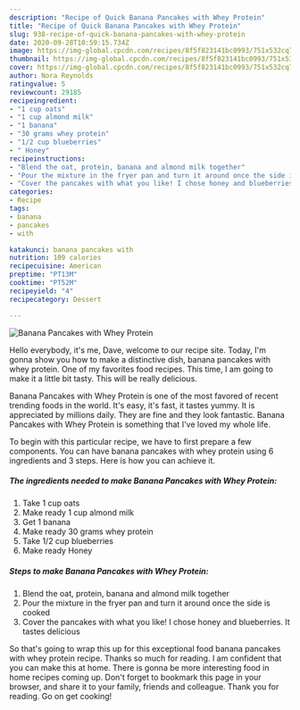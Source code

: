 ```yaml
---
description: "Recipe of Quick Banana Pancakes with Whey Protein"
title: "Recipe of Quick Banana Pancakes with Whey Protein"
slug: 938-recipe-of-quick-banana-pancakes-with-whey-protein
date: 2020-09-28T10:59:15.734Z
image: https://img-global.cpcdn.com/recipes/8f5f823141bc0993/751x532cq70/banana-pancakes-with-whey-protein-recipe-main-photo.jpg
thumbnail: https://img-global.cpcdn.com/recipes/8f5f823141bc0993/751x532cq70/banana-pancakes-with-whey-protein-recipe-main-photo.jpg
cover: https://img-global.cpcdn.com/recipes/8f5f823141bc0993/751x532cq70/banana-pancakes-with-whey-protein-recipe-main-photo.jpg
author: Nora Reynolds
ratingvalue: 5
reviewcount: 29185
recipeingredient:
- "1 cup oats"
- "1 cup almond milk"
- "1 banana"
- "30 grams whey protein"
- "1/2 cup blueberries"
- " Honey"
recipeinstructions:
- "Blend the oat, protein, banana and almond milk together"
- "Pour the mixture in the fryer pan and turn it around once the side is cooked"
- "Cover the pancakes with what you like! I chose honey and blueberries. It tastes delicious"
categories:
- Recipe
tags:
- banana
- pancakes
- with

katakunci: banana pancakes with 
nutrition: 109 calories
recipecuisine: American
preptime: "PT13M"
cooktime: "PT52M"
recipeyield: "4"
recipecategory: Dessert

---
```



![Banana Pancakes with Whey Protein](https://img-global.cpcdn.com/recipes/8f5f823141bc0993/751x532cq70/banana-pancakes-with-whey-protein-recipe-main-photo.jpg)

Hello everybody, it's me, Dave, welcome to our recipe site. Today, I'm gonna show you how to make a distinctive dish, banana pancakes with whey protein. One of my favorites food recipes. This time, I am going to make it a little bit tasty. This will be really delicious.



Banana Pancakes with Whey Protein is one of the most favored of recent trending foods in the world. It's easy, it's fast, it tastes yummy. It is appreciated by millions daily. They are fine and they look fantastic. Banana Pancakes with Whey Protein is something that I've loved my whole life.


To begin with this particular recipe, we have to first prepare a few components. You can have banana pancakes with whey protein using 6 ingredients and 3 steps. Here is how you can achieve it.

<!--inarticleads1-->

##### The ingredients needed to make Banana Pancakes with Whey Protein:

1. Take 1 cup oats
1. Make ready 1 cup almond milk
1. Get 1 banana
1. Make ready 30 grams whey protein
1. Take 1/2 cup blueberries
1. Make ready  Honey




<!--inarticleads2-->

##### Steps to make Banana Pancakes with Whey Protein:

1. Blend the oat, protein, banana and almond milk together
1. Pour the mixture in the fryer pan and turn it around once the side is cooked
1. Cover the pancakes with what you like! I chose honey and blueberries. It tastes delicious




So that's going to wrap this up for this exceptional food banana pancakes with whey protein recipe. Thanks so much for reading. I am confident that you can make this at home. There is gonna be more interesting food in home recipes coming up. Don't forget to bookmark this page in your browser, and share it to your family, friends and colleague. Thank you for reading. Go on get cooking!
